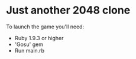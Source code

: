 # Just another 2048 clone
To launch the game you'll need:
- Ruby 1.9.3 or higher
- 'Gosu' gem
- Run main.rb